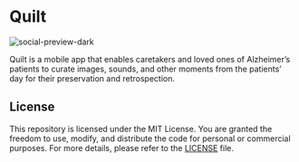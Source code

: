 # Quilt

![social-preview-dark](https://github.com/user-attachments/assets/bcee6db2-6dd0-435f-8255-3f4b36b4cfdc)

Quilt is a mobile app that enables caretakers and loved ones of Alzheimer’s patients to curate images, sounds, and other moments from the patients’ day for their preservation and retrospection. 

## License

This repository is licensed under the MIT License. You are granted the freedom to use, modify, and distribute the code for personal or commercial purposes. For more details, please refer to the [LICENSE](https://github.com/abdeliibrahim/quilt/main/LICENSE) file.
